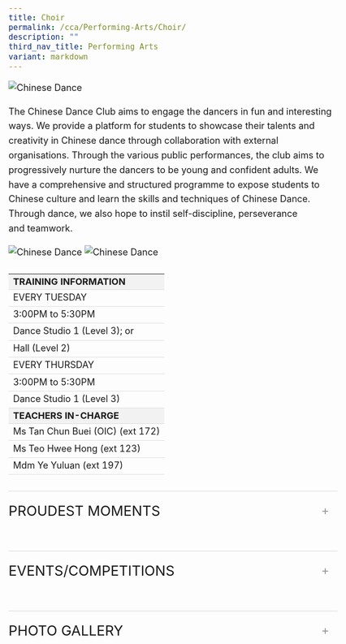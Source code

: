 ```yaml
---
title: Choir
permalink: /cca/Performing-Arts/Choir/
description: ""
third_nav_title: Performing Arts
variant: markdown
---
```

<div class="yck-component">
  <img class="yck-img" alt="Chinese Dance" src="https://www.yiochukangsec.moe.edu.sg/images/Our%20Curriculum/Non%20Academic%20Programmes/CoCurricular%20Activities/Performing%20Arts/Chinese%20Dance/C1.jpg">
  <p>The Chinese Dance Club aims to engage the dancers in fun and interesting ways. We provide a platform for students to showcase their talents and creativity in Chinese dance through collaboration with external organisations. Through the various public performances, the club aims to progressively nurture the dancers to be young and confident adults. We have a comprehensive and structured programme to expose students to Chinese culture and learn the skills and techniques of Chinese Dance. Through dance, we also hope to instil self-discipline, perseverance and teamwork.</p>
  <img class="yck-img" alt="Chinese Dance" src="https://www.yiochukangsec.moe.edu.sg/images/Our%20Curriculum/Non%20Academic%20Programmes/CoCurricular%20Activities/Performing%20Arts/Chinese%20Dance/C2.jpg">
  <img class="yck-img" alt="Chinese Dance" src="https://www.yiochukangsec.moe.edu.sg/images/Our%20Curriculum/Non%20Academic%20Programmes/CoCurricular%20Activities/Performing%20Arts/Chinese%20Dance/C3.jpg">
    <table class="yck-table">
      <thead>
        <tr>
          <th class="yck-th">TRAINING INFORMATION</th>
        </tr>
      </thead>
      <tbody>
        <tr>
          <td class="yck-td">EVERY TUESDAY</td>
        </tr>
        <tr>
          <td class="yck-td">3:00PM to 5:30PM</td>
        </tr>
        <tr>
          <td class="yck-td">Dance Studio 1 (Level 3); or</td>
        </tr>
        <tr>
          <td class="yck-td">Hall (Level 2)</td>
        </tr>
        <tr>
          <td class="yck-td">EVERY THURSDAY</td>
        </tr>
        <tr>
          <td class="yck-td">3:00PM to 5:30PM</td>
        </tr>
        <tr>
          <td class="yck-td">Dance Studio 1 (Level 3)</td>
        </tr>
        <tr>
          <th class="yck-th">TEACHERS IN-CHARGE</th>
        </tr>
        <tr>
          <td class="yck-td">Ms Tan Chun Buei (OIC) (ext 172)</td>
        </tr>
        <tr>
          <td class="yck-td">Ms Teo Hwee Hong (ext 123)</td>
        </tr>
        <tr>
          <td class="yck-td">Mdm Ye Yuluan (ext 197)</td>
        </tr>
      </tbody>
    </table>
  <details class="yck-details">
    <summary class="yck-details__summary">Proudest Moments</summary>
    <div class="yck-details__content">
      <table class="yck-table">
        <thead>
          <tr>
            <th class="yck-th">
              <h4 class="yck-h5">YEAR</h4>
            </th>
            <th class="yck-th">
              <h4 class="yck-h5">ACCOMPLISHMENTS</h4>
            </th>
          </tr>
        </thead>
        <tbody>
          <tr>
            <td class="yck-td">2019</td>
            <td class="yck-td">SYF Presentation - Certificate of Accomplishment</td>
          </tr>
          <tr>
            <td class="yck-td">2017</td>
            <td class="yck-td">2017 SYF Certificate of Distinction</td>
          </tr>
          <tr>
            <td class="yck-td">2015</td>
            <td class="yck-td">2015 SYF Certificate of Distinction</td>
          </tr>
          <tr>
            <td class="yck-td">2013</td>
            <td class="yck-td">2013 SYF Certificate of Distinction</td>
          </tr>
          <tr>
            <td class="yck-td">2011</td>
            <td class="yck-td">2011 SYF Gold with Honours</td>
          </tr>
        </tbody>
      </table>
    </div>
  </details>
  <details class="yck-details">
    <summary class="yck-details__summary">Events/Competitions</summary>
    <div class="yck-details__content">
      <table class="yck-table">
        <thead>
          <tr>
            <th class="yck-th">
              <h4 class="yck-h5">YEAR</h4>
            </th>
            <th class="yck-th">
              <h4 class="yck-h5">EVENTS</h4>
            </th>
          </tr>
        </thead>
        <tbody>
           <tr>
            <td class="yck-td">2017</td>
            <td class="yck-td">Participation in 2017 NDP Performance</td>
          </tr>
           <tr>
              <td class="yck-td">2016</td>
             <td class="yck-td">Limelight 2016</td>
           </tr>
            <tr>
              <td class="yck-td"></td>
             <td class="yck-td">SYF Outreach @ the Malls</td>
           </tr>
           <tr>
            <td class="yck-td">2015</td>
            <td class="yck-td">SYF 2015</td>
          </tr>
           <tr>
            <td class="yck-td"></td>
            <td class="yck-td">49th Speech Day 2015</td>
          </tr>
            <tr>
              <td class="yck-td">2014</td>
              <td class="yck-td">48th Speech Day 2014</td>
            </tr>
            <tr>
              <td class="yck-td"></td>
             <td class="yck-td">Limelight 2014</td>
           </tr>
        </tbody>
      </table>
    </div>
  </details>
  <details class="yck-details">
    <summary class="yck-details__summary">Photo Gallery</summary>
     <div class="yck-details__content">
        <div class="yck-gallery-container">
            <div class="yck-iframe-container">
                <iframe src="https://www.youtube.com/embed/PKtc-skdeVM" title="YouTube video player" frameborder="0" allow="accelerometer; autoplay; clipboard-write; encrypted-media; gyroscope; picture-in-picture" allowfullscreen=""></iframe>
             </div>
              <div class="yck-image-row">
                <img alt="Chinese Dance" src="https://www.yiochukangsec.moe.edu.sg/images/Our%20Curriculum/Non%20Academic%20Programmes/CoCurricular%20Activities/Performing%20Arts/Chinese%20Dance/C4.png">
                <img alt="Chinese Dance" src="https://www.yiochukangsec.moe.edu.sg/images/Our%20Curriculum/Non%20Academic%20Programmes/CoCurricular%20Activities/Performing%20Arts/Chinese%20Dance/C5.png">
                <img alt="Chinese Dance" src="https://www.yiochukangsec.moe.edu.sg/images/Our%20Curriculum/Non%20Academic%20Programmes/CoCurricular%20Activities/Performing%20Arts/Chinese%20Dance/C6.png">
               </div>
          </div>
     </div>
  </details>
</div>

<style>
:root {
    --yck-color-text-light: #888;
    --yck-color-border: #e0e0e0;
    --yck-text-line-height: 1.6em;
    --yck-heading-line-height: 1.2em;
    --yck-heading-letter-spacing: -0.02em;
    --yck-transition-speed: 0.8s;
    --yck-transition-timing: cubic-bezier(0.4, 0, 0.2, 1);
    --yck-content-width: 100%;
    --yck-spacing-unit: 1em;
    --yck-border-radius: 4px;
    --yck-box-shadow: 0 2px 4px rgba(0, 0, 0, 0.1);
    --yck-step--2: clamp(0.72rem, 0.8026rem + -0.1065vw, 0.7813rem);
    --yck-step--1: clamp(0.9rem, 0.9505rem + -0.0652vw, 0.9375rem);
    --yck-step-0: clamp(1.125rem, 1.125rem + 0vw, 1.125rem);
    --yck-step-1: clamp(1.35rem, 1.3304rem + 0.0978vw, 1.4063rem);
    --yck-step-2: clamp(1.62rem, 1.5721rem + 0.2397vw, 1.7578rem);
    --yck-step-3: clamp(1.944rem, 1.8559rem + 0.4405vw, 2.1973rem);
    --yck-step-4: clamp(2.3328rem, 2.1889rem + 0.7196vw, 2.7466rem);
    --yck-step-5: clamp(2.7994rem, 2.5789rem + 1.1024vw, 3.4332rem);
}

body,
.yck-component {
    line-height: var(--yck-text-line-height);
    letter-spacing: normal;
    font-size:  var(--yck-step-0);
}

.yck-component h1,
.yck-component h2,
.yck-component h3,
.yck-component h4,
.yck-component h5,
.yck-component h6,
.yck-component p {
    overflow-wrap: break-word;
}

.yck-component p {
    text-wrap: pretty;
}

.yck-component h1,
.yck-component h2,
.yck-component h3,
.yck-component h4,
.yck-component h5,
.yck-component h6 {
    text-wrap: balance;
}

.yck-component .yck-h1,
.yck-component h1 {
    font-size: var(--yck-step-5);
    margin-bottom: var(--yck-spacing-unit);
    line-height: var(--yck-heading-line-height);
    letter-spacing: var(--yck-heading-letter-spacing);
}

.yck-component .yck-h2,
.yck-component h2 {
    font-size: var(--yck-step-4);
    margin-bottom: calc(var(--yck-spacing-unit) * 0.8);
    line-height: var(--yck-heading-line-height);
    letter-spacing: var(--yck-heading-letter-spacing);
}

.yck-component .yck-h3,
.yck-component h3 {
    font-size: var(--yck-step-3);
    margin-bottom: calc(var(--yck-spacing-unit) * 0.6);
    line-height: var(--yck-heading-line-height);
    letter-spacing: var(--yck-heading-letter-spacing);
}

.yck-component .yck-h4,
.yck-component h4 {
    font-size: var(--yck-step-2);
    margin-bottom: calc(var(--yck-spacing-unit) * 0.5);
    text-transform: uppercase;
    line-height: var(--yck-heading-line-height);
    letter-spacing: var(--yck-heading-letter-spacing);
}

.yck-component .yck-h5,
.yck-component h5 {
    font-size: var(--yck-step-1);
    margin-bottom: calc(var(--yck-spacing-unit) * 0.4);
    text-transform: uppercase;
    line-height: var(--yck-heading-line-height);
    letter-spacing: var(--yck-heading-letter-spacing);
}

.yck-component .yck-text-small {
    font-size: var(--yck-step--1);
}

.yck-component .yck-text-xs {
    font-size: var(--yck-step--2);
}

.yck-component ol,
.yck-component p,
.yck-component ul {
    font-size: var(--yck-step-0);
    margin-bottom: var(--yck-spacing-unit);
}

.yck-component .yck-table {
    border-collapse: collapse;
    max-width: 100%;
    margin-top: 1.5em;
    margin-bottom: clamp(1em, 5%, 3em);
    font-size: var(--yck-step-0);
}

.yck-component .yck-th {
    background-color: #f2f2f2;
    text-align: left;
    border-bottom: 1px solid #ddd;
    text-transform: uppercase;
}

.yck-component .yck-th h4,
.yck-component .yck-th h5,
.yck-component .yck-th h6 {
    margin: 0 0 0.5em;
}

.yck-component .yck-td {
    border-bottom: 1px solid #ddd;
    max-width: 300px;
    word-wrap: break-word;
    line-height: 1.6rem;
}

.yck-component .yck-blockquote {
    margin: 1.5em 0;
    padding: 1.5em 2em;
    border-left: 4px solid var(--yck-color-border);
    font-style: italic;
    background-color: #f9f9f9;
    position: relative;
    border-radius: 8px;
    box-shadow: inset 0 2px 4px rgba(0, 0, 0, 0.1);
    font-size: var(--yck-step-0);
}

.yck-component .yck-blockquote::before {
    content: open-quote;
    font-size: 2em;
    position: absolute;
    top: 0.25em;
    left: 0.25em;
    color: var(--yck-color-text-light);
}

.yck-component .yck-blockquote p {
    margin-bottom: 0.5em;
    line-height: 1.35em;
    color: #555;
    font-size: inherit;
}

.yck-component .yck-blockquote p:last-child {
    margin-bottom: 0;
}

.yck-component .yck-blockquote cite {
    display: block;
    text-align: right;
    margin-top: 1em;
    font-style: normal;
    color: #555;
    font-size: var(--yck-step--1);
}

.yck-component .yck-blockquote cite::before {
    content: '\2014 \0020';
}

.yck-component ul.yck-custom-list {
    list-style: none;
    padding-left: 0;
    margin-left: 0;
    font-size: inherit;
}

.yck-component ul.yck-custom-list li {
    position: relative;
    padding-left: 1.5em;
    margin-bottom: 0.5em;
    line-height: 1em;
}

.yck-component ul.yck-custom-list li::before {
    content: '~';
    position: absolute;
    left: 0;
}

.yck-component .yck-details__content,
.yck-component .yck-details__content ol,
.yck-component .yck-details__content ol li,
.yck-component .yck-details__content ul,
.yck-component .yck-details__content ul li {
    padding: 0;
    margin: 0;
}

.yck-component .yck-strong {
    font-weight: 600;
}

.yck-component .yck-details {
    border-top: 1px solid rgba(0, 0, 0, 0.15);
    margin-top: clamp(1rem, 5%, 2rem);
    overflow: hidden;
    transition: border-color 0.7s;
}

.yck-component .yck-details:hover {
    border-color: #555;
}

.yck-component .yck-details__summary {
    display: flex;
    align-items: center;
    justify-content: space-between;
    cursor: pointer;
    margin-top: clamp(0.75rem, 5%, 1.5rem);
    padding-bottom: clamp(1rem, 5%, 2rem);
    text-transform: uppercase;
    font-size: var(--yck-step-2);
}

.yck-component .yck-details__summary::after {
    content: '+';
    font-size: 1.5rem;
    color: #999;
    transition: transform 0.5s ease-in-out;
    margin-right: 1rem;
}

.yck-component .yck-details[open] .yck-details__summary::after {
    transform: rotate(-45deg);
}

.yck-component .yck-details__content {
    max-height: auto;
    margin-bottom: clamp(1.25rem, 5%, 1.75rem);
    opacity: 0;
    overflow: hidden;
    padding: 0;
    animation: yckFadeOutSlideUp 0.5s ease forwards;
}

.yck-component .yck-details[open] .yck-details__content {
    animation: yckFadeInSlideDown 0.5s ease forwards;
}

@keyframes yckFadeInSlideDown {
    0% {
        max-height: auto;
        opacity: 0;
    }

    100% {
        max-height: auto;
        opacity: 1;
    }
}

@keyframes yckFadeOutSlideUp {
    0% {
        max-height: auto;
        opacity: 1;
    }

    100% {
        max-height: auto;
        opacity: 0;
    }
}

.yck-component .yck-flexbox-grid {
    --yck-min: 22ch;
    --yck-gap: 1.5em;
    display: flex;
    flex-wrap: wrap;
    gap: var(--yck-gap);
}

.yck-component .yck-flexbox-grid > * {
    flex: 1 1 var(--yck-min);
    list-style: none;
}

.yck-component .yck-gallery-container {
    display: flex;
    flex-direction: column;
    align-items: center;
    gap: 1em;
}

.yck-component .yck-gallery-container .yck-iframe-container {
    position: relative;
    width: 100%;
    padding-bottom: 56.25%;
    overflow: hidden;
}

.yck-component .yck-gallery-container iframe {
    position: absolute;
    top: 0;
    left: 0;
    width: 100%;
    height: 100%;
    margin-bottom: 1em;
}

.yck-component .yck-gallery-container small {
    display: block;
    text-align: center;
    font-style: italic;
    margin-top: 0.5em;
    color: var(--yck-color-text-light);
}

.yck-component .yck-gallery-container img {
    display: block;
    width: 100%;
    height: auto;
}

.yck-component .yck-gallery-container .yck-image-row {
    display: flex;
    flex-direction: row;
    flex-wrap: wrap;
    gap: 0.5em;
}

.yck-component .yck-gallery-container .yck-image-row img {
    flex: 1 1 30%;
    object-fit: cover;
}
</style>